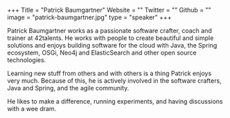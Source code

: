 +++
Title = "Patrick Baumgartner"
Website = ""
Twitter = ""
Github = ""
image = "patrick-baumgartner.jpg"
type = "speaker"
+++

Patrick Baumgartner works as a passionate software crafter, coach and trainer at 42talents.
He works with people to create beautiful and simple solutions and enjoys building software
for the cloud with Java, the Spring ecosystem, OSGi, Neo4j and ElasticSearch and other
open source technologies.

Learning new stuff from others and with others is a thing Patrick enjoys very much. Because
of this, he is actively involved in the software crafters, Java and Spring, and the agile
community.

He likes to make a difference, running experiments, and having discussions with a wee
dram.
